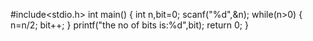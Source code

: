 #include<stdio.h>
int main()
{
  int n,bit=0;
  scanf("%d",&n);
  while(n>0)
  {
    n=n/2;
    bit++;
  }
  printf("the no of bits is:%d",bit);
  return 0;
}
